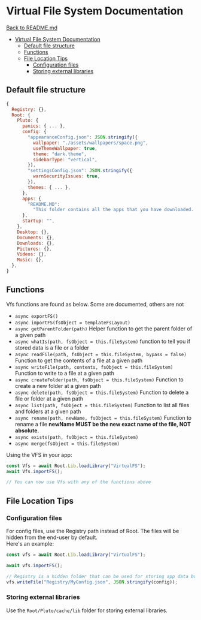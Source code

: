 # Virtual File System Documentation

[Back to README.md](README.md)

- [Virtual File System Documentation](#virtual-file-system-documentation)
  - [Default file structure](#default-file-structure)
  - [Functions](#functions)
  - [File Location Tips](#file-location-tips)
    - [Configuration files](#configuration-files)
    - [Storing external libraries](#storing-external-libraries)

## Default file structure

```js
{
  Registry: {},
  Root: {
    Pluto: {
      panics: { ... },
      config: {
        "appearanceConfig.json": JSON.stringify({
          wallpaper: "./assets/wallpapers/space.png",
          useThemeWallpaper: true,
          theme: "dark.theme",
          sidebarType: "vertical",
        }),
        "settingsConfig.json": JSON.stringify({
          warnSecurityIssues: true,
        }),
        themes: { ... },
      },
      apps: {
        "README.MD":
          "This folder contains all the apps that you have downloaded. If you have any questions about them please contact us.",
      },
      startup: "",
    },
    Desktop: {},
    Documents: {},
    Downloads: {},
    Pictures: {},
    Videos: {},
    Music: {},
  },
}
```

## Functions

Vfs functions are found as below. Some are documented, others are not

- `async exportFS()`
- `async importFS(fsObject = templateFsLayout)`
- `async getParentFolder(path)`
  Helper function to get the parent folder of a given path
- `async whatIs(path, fsObject = this.fileSystem)`
  function to tell you if stored data is a file or a folder
- `async readFile(path, fsObject = this.fileSystem, bypass = false)`
  Function to get the contents of a file at a given path
- `async writeFile(path, contents, fsObject = this.fileSystem)`
  Function to write to a file at a given path
- `async createFolder(path, fsObject = this.fileSystem)`
  Function to create a new folder at a given path
- `async delete(path, fsObject = this.fileSystem)`
  Function to delete a file or folder at a given path
- `async list(path, fsObject = this.fileSystem)`
  Function to list all files and folders at a given path
- `async rename(path, newName, fsObject = this.fileSystem)`
  Function to rename a file
  **newName MUST be the new exact name of the file, NOT absolute.**
- `async exists(path, fsObject = this.fileSystem)`
- `async merge(fsObject = this.fileSystem)`

Using the VFS in your app:

```js
const Vfs = await Root.Lib.loadLibrary("VirtualFS");
await Vfs.importFS();

// You can now use Vfs with any of the functions above
```

## File Location Tips

### Configuration files 

For config files, use the Registry path instead of Root. The files will be hidden from the end-user by default.     
Here's an example:

```js
const vfs = await Root.Lib.loadLibrary("VirtualFS");

await vfs.importFS();

// Registry is a hidden folder that can be used for storing app data but keeping it away from the user
vfs.writeFile("Registry/MyConfig.json", JSON.stringify(config));
```

### Storing external libraries

Use the `Root/Pluto/cache/lib` folder for storing external libraries.

